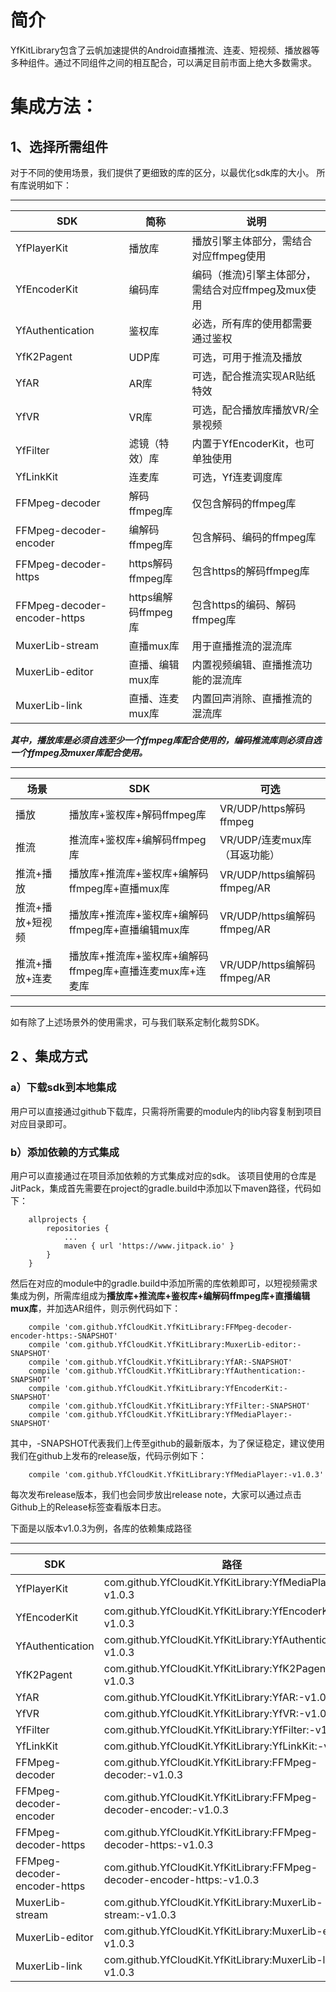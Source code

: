 # 简介

YfKitLibrary包含了云帆加速提供的Android直播推流、连麦、短视频、播放器等多种组件。通过不同组件之间的相互配合，可以满足目前市面上绝大多数需求。

# 集成方法：

## 1、选择所需组件
对于不同的使用场景，我们提供了更细致的库的区分，以最优化sdk库的大小。
所有库说明如下：

---

SDK | 简称 | 说明
---|---|---
YfPlayerKit | 播放库 | 播放引擎主体部分，需结合对应ffmpeg使用
YfEncoderKit | 编码库 | 编码（推流)引擎主体部分，需结合对应ffmpeg及mux使用
YfAuthentication | 鉴权库 | 必选，所有库的使用都需要通过鉴权
YfK2Pagent | UDP库 | 可选，可用于推流及播放
YfAR | AR库 | 可选，配合推流实现AR贴纸特效
YfVR | VR库 | 可选，配合播放库播放VR/全景视频
YfFilter | 滤镜（特效）库 | 内置于YfEncoderKit，也可单独使用
YfLinkKit | 连麦库 | 可选，Yf连麦调度库
FFMpeg-decoder | 解码ffmpeg库 | 仅包含解码的ffmpeg库
FFMpeg-decoder-encoder | 编解码ffmpeg库 | 包含解码、编码的ffmpeg库
FFMpeg-decoder-https | https解码ffmpeg库 | 包含https的解码ffmpeg库
FFMpeg-decoder-encoder-https| https编解码ffmpeg库 | 包含https的编码、解码ffmpeg库
MuxerLib-stream| 直播mux库 | 用于直播推流的混流库
MuxerLib-editor| 直播、编辑mux库 | 内置视频编辑、直播推流功能的混流库
MuxerLib-link| 直播、连麦mux库 | 内置回声消除、直播推流的混流库

***其中，播放库是必须自选至少一个ffmpeg库配合使用的，编码推流库则必须自选一个ffmpeg及muxer库配合使用。***

---

场景 | SDK | 可选
---|---|---
播放 | 播放库+鉴权库+解码ffmpeg库| VR/UDP/https解码ffmpeg
推流 | 推流库+鉴权库+编解码ffmpeg库|  VR/UDP/连麦mux库（耳返功能）
推流+播放 | 播放库+推流库+鉴权库+编解码ffmpeg库+直播mux库 |VR/UDP/https编解码ffmpeg/AR
推流+播放+短视频| 播放库+推流库+鉴权库+编解码ffmpeg库+直播编辑mux库 | 	VR/UDP/https编解码ffmpeg/AR
推流+播放+连麦 | 播放库+推流库+鉴权库+编解码ffmpeg库+直播连麦mux库+连麦库 | VR/UDP/https编解码ffmpeg/AR

---

如有除了上述场景外的使用需求，可与我们联系定制化裁剪SDK。

## 2 、集成方式

### a）下载sdk到本地集成
用户可以直接通过github下载库，只需将所需要的module内的lib内容复制到项目对应目录即可。

### b）添加依赖的方式集成
用户可以直接通过在项目添加依赖的方式集成对应的sdk。
该项目使用的仓库是JitPack，集成首先需要在project的gradle.build中添加以下maven路径，代码如下：

```
    allprojects {
		repositories {
			...
			maven { url 'https://www.jitpack.io' }
		}
	}
```

然后在对应的module中的gradle.build中添加所需的库依赖即可，以短视频需求集成为例，所需库组成为**播放库+推流库+鉴权库+编解码ffmpeg库+直播编辑mux库**，并加选AR组件，则示例代码如下：

```
    compile 'com.github.YfCloudKit.YfKitLibrary:FFMpeg-decoder-encoder-https:-SNAPSHOT'
    compile 'com.github.YfCloudKit.YfKitLibrary:MuxerLib-editor:-SNAPSHOT'
    compile 'com.github.YfCloudKit.YfKitLibrary:YfAR:-SNAPSHOT'
    compile 'com.github.YfCloudKit.YfKitLibrary:YfAuthentication:-SNAPSHOT'
    compile 'com.github.YfCloudKit.YfKitLibrary:YfEncoderKit:-SNAPSHOT'
    compile 'com.github.YfCloudKit.YfKitLibrary:YfFilter:-SNAPSHOT'
    compile 'com.github.YfCloudKit.YfKitLibrary:YfMediaPlayer:-SNAPSHOT'
```

其中，-SNAPSHOT代表我们上传至github的最新版本，为了保证稳定，建议使用我们在github上发布的release版，代码示例如下：
```
    compile 'com.github.YfCloudKit.YfKitLibrary:YfMediaPlayer:-v1.0.3'
```

每次发布release版本，我们也会同步放出release note，大家可以通过点击Github上的Release标签查看版本日志。

下面是以版本v1.0.3为例，各库的依赖集成路径

--- 

SDK | 路径
---|---
YfPlayerKit | com.github.YfCloudKit.YfKitLibrary:YfMediaPlayer:-v1.0.3
YfEncoderKit | com.github.YfCloudKit.YfKitLibrary:YfEncoderKit:-v1.0.3
YfAuthentication | com.github.YfCloudKit.YfKitLibrary:YfAuthentication:-v1.0.3
YfK2Pagent | com.github.YfCloudKit.YfKitLibrary:YfK2Pagent:-v1.0.3
YfAR |  com.github.YfCloudKit.YfKitLibrary:YfAR:-v1.0.3
YfVR |  com.github.YfCloudKit.YfKitLibrary:YfVR:-v1.0.3
YfFilter | com.github.YfCloudKit.YfKitLibrary:YfFilter:-v1.0.3
YfLinkKit | com.github.YfCloudKit.YfKitLibrary:YfLinkKit:-v1.0.3
FFMpeg-decoder | com.github.YfCloudKit.YfKitLibrary:FFMpeg-decoder:-v1.0.3
FFMpeg-decoder-encoder | com.github.YfCloudKit.YfKitLibrary:FFMpeg-decoder-encoder:-v1.0.3
FFMpeg-decoder-https | com.github.YfCloudKit.YfKitLibrary:FFMpeg-decoder-https:-v1.0.3
FFMpeg-decoder-encoder-https| com.github.YfCloudKit.YfKitLibrary:FFMpeg-decoder-encoder-https:-v1.0.3
MuxerLib-stream| com.github.YfCloudKit.YfKitLibrary:MuxerLib-stream:-v1.0.3
MuxerLib-editor|com.github.YfCloudKit.YfKitLibrary:MuxerLib-editor:-v1.0.3
MuxerLib-link| com.github.YfCloudKit.YfKitLibrary:MuxerLib-link:-v1.0.3